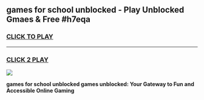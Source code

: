 
## games for school unblocked - Play Unblocked Gmaes & Free #h7eqa
<h3>
<a href="https://news.freeplayer.one?title=games_for_school_unblocked&ref=26F">CLICK TO PLAY</a></h3>
<hr>

<h3>
<a href="https://news.freeplayer.one?title=games_for_school_unblocked&ref=26F">CLICK 2 PLAY</a>
  
</h3>

<a href="https://news.freeplayer.one?title=games_for_school_unblocked&ref=26F/"><img src="https://clearcache.store/games.png"></a>


**games for school unblocked games unblocked: Your Gateway to Fun and Accessible Online Gaming**

